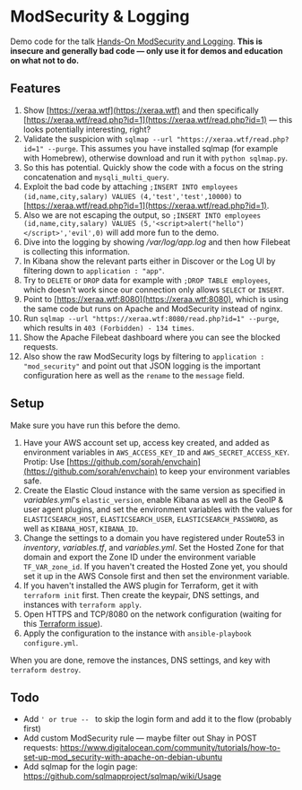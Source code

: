 # ModSecurity & Logging

Demo code for the talk [Hands-On ModSecurity and Logging](https://speakerdeck.com/xeraa/hands-on-modsecurity-and-logging). **This is insecure and generally bad code — only use it for demos and education on what not to do.**



## Features

1. Show [https://xeraa.wtf](https://xeraa.wtf) and then specifically [https://xeraa.wtf/read.php?id=1](https://xeraa.wtf/read.php?id=1) — this looks potentially interesting, right?
1. Validate the suspicion with `sqlmap --url "https://xeraa.wtf/read.php?id=1" --purge`. This assumes you have installed sqlmap (for example with Homebrew), otherwise download and run it with `python sqlmap.py`.
1. So this has potential. Quickly show the code with a focus on the string concatenation and `mysqli_multi_query`.
1. Exploit the bad code by attaching `;INSERT INTO employees (id,name,city,salary) VALUES (4,'test','test',10000)` to [https://xeraa.wtf/read.php?id=1](https://xeraa.wtf/read.php?id=1).
1. Also we are not escaping the output, so `;INSERT INTO employees (id,name,city,salary) VALUES (5,'<script>alert("hello")</script>','evil',0)` will add more fun to the demo.
1. Dive into the logging by showing */var/log/app.log* and then how Filebeat is collecting this information.
1. In Kibana show the relevant parts either in Discover or the Log UI by filtering down to `application : "app"`.
1. Try to `DELETE` or `DROP` data for example with `;DROP TABLE employees`, which doesn't work since our connection only allows `SELECT` or `INSERT`.
1. Point to [https://xeraa.wtf:8080](https://xeraa.wtf:8080), which is using the same code but runs on Apache and ModSecurity instead of nginx.
1. Run `sqlmap --url "https://xeraa.wtf:8080/read.php?id=1" --purge`, which results in `403 (Forbidden) - 134 times`.
1. Show the Apache Filebeat dashboard where you can see the blocked requests.
1. Also show the raw ModSecurity logs by filtering to `application : "mod_security"` and point out that JSON logging is the important configuration here as well as the `rename` to the `message` field.



## Setup

Make sure you have run this before the demo.

1. Have your AWS account set up, access key created, and added as environment variables in `AWS_ACCESS_KEY_ID` and `AWS_SECRET_ACCESS_KEY`. Protip: Use [https://github.com/sorah/envchain](https://github.com/sorah/envchain) to keep your environment variables safe.
1. Create the Elastic Cloud instance with the same version as specified in *variables.yml*'s `elastic_version`, enable Kibana as well as the GeoIP & user agent plugins, and set the environment variables with the values for `ELASTICSEARCH_HOST`, `ELASTICSEARCH_USER`, `ELASTICSEARCH_PASSWORD`, as well as `KIBANA_HOST`, `KIBANA_ID`.
1. Change the settings to a domain you have registered under Route53 in *inventory*, *variables.tf*, and *variables.yml*. Set the Hosted Zone for that domain and export the Zone ID under the environment variable `TF_VAR_zone_id`. If you haven't created the Hosted Zone yet, you should set it up in the AWS Console first and then set the environment variable.
1. If you haven't installed the AWS plugin for Terraform, get it with `terraform init` first. Then create the keypair, DNS settings, and instances with `terraform apply`.
1. Open HTTPS and TCP/8080 on the network configuration (waiting for this [Terraform issue](https://github.com/terraform-providers/terraform-provider-aws/issues/700)).
1. Apply the configuration to the instance with `ansible-playbook configure.yml`.

When you are done, remove the instances, DNS settings, and key with `terraform destroy`.



## Todo

* Add `' or true -- ` to skip the login form and add it to the flow (probably first)
* Add custom ModSecurity rule — maybe filter out Shay in POST requests: https://www.digitalocean.com/community/tutorials/how-to-set-up-mod_security-with-apache-on-debian-ubuntu
* Add sqlmap for the login page: https://github.com/sqlmapproject/sqlmap/wiki/Usage
